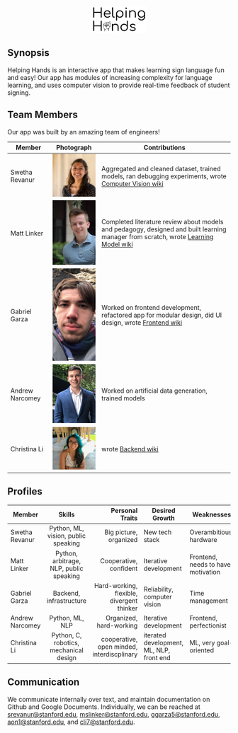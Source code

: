 <p align="center">
<img src="./team_headshots/HelpingHandsLogo.png" width="25%">
</p>

## Synopsis
Helping Hands is an interactive app that makes learning sign language fun and easy! Our app has modules of increasing complexity for language learning, and uses computer vision to provide real-time feedback of student signing.

## Team Members
Our app was built by an amazing team of engineers!

Member | Photograph | Contributions
--- | --- | ---
Swetha Revanur | <img src="team_headshots/swetha.png" alt="Swetha Revanur" title="Swetha Revanur" width="150"> | Aggregated and cleaned dataset, trained models, ran debugging experiments, wrote [Computer Vision wiki](https://github.com/StanfordCS194/HelpingHands/wiki/Computer-Vision-Model)
Matt Linker | <img src="team_headshots/matt.jpg" alt="Matt Linker" title="Matt Linker" width="150"> | Completed literature review about models and pedagogy, designed and built learning manager from scratch, wrote [Learning Model wiki](https://github.com/StanfordCS194/HelpingHands/wiki/Learning-Model)
Gabriel Garza | <img src="team_headshots/gabriel.jpeg" alt="Gabriel Garza" title="Gabriel Garza" width="150"> | Worked on frontend development, refactored app for modular design, did UI design, wrote [Frontend wiki](https://github.com/StanfordCS194/HelpingHands/wiki/Mobile-Application) 
Andrew Narcomey | <img src="team_headshots/andrew.jpeg" alt="Andrew Narcomey" title="Andrew Narcomey" width="150"> | Worked on artificial data generation, trained models
Christina Li | <img src="team_headshots/tina.jpg" alt="Christina Li" title="Christina Li" width="150"> | wrote [Backend wiki](https://github.com/StanfordCS194/HelpingHands/wiki/Integration) 

## Profiles
| Member        | Skills           | Personal Traits  | Desired Growth | Weaknesses 
| ------------- |:-------------:| -----:|---|---
| Swetha Revanur | Python, ML, vision, public speaking | Big picture, organized | New tech stack | Overambitious, hardware
| Matt Linker | Python, arbitrage, NLP, public speaking | Cooperative, confident | Iterative development | Frontend, needs to have motivation
| Gabriel Garza | Backend, infrastructure | Hard-working, flexible, divergent thinker | Reliability, computer vision | Time management
| Andrew Narcomey | Python, ML, NLP | Organized, hard-working | Iterative development | Frontend, perfectionist
| Christina Li | Python, C, robotics, mechanical design | cooperative, open minded, interdiscplinary | iterated development, ML, NLP, front end | ML, very goal-oriented

## Communication
We communicate internally over text, and maintain documentation on Github and Google Documents. Individually, we can be reached at srevanur@stanford.edu, mslinker@stanford.edu, ggarza5@stanford.edu, aon1@stanford.edu, and cli7@stanford.edu.
